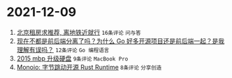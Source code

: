 # 2021-12-09

1. [北京租房求推荐, 离地铁近就行](https://www.v2ex.com/t/821018) `16条评论` `问与答`
1. [现在不都是前后端分离了吗？为什么 Go 好多开源项目还是前后端一起？是我理解有误吗？](https://www.v2ex.com/t/821031) `12条评论` `Go 编程语言`
1. [2015 mbp 升级硬盘](https://www.v2ex.com/t/821024) `9条评论` `MacBook Pro`
1. [Monoio: 字节跳动开源 Rust Runtime](https://www.v2ex.com/t/821027) `8条评论` `分享创造`
